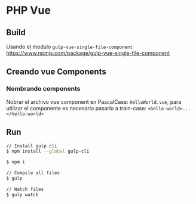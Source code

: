 # PHP Vue

## Build
Usando el modulo `gulp-vue-single-file-component` https://www.npmjs.com/package/gulp-vue-single-file-component



## Creando vue Components

### Nombrando components
Nobrar el archivo vue component en PascalCase: `HelloWorld.vue`, 
para utilizar el componente es necesario pasarlo a train-case: `<hello-world>...</hello-world>` 


## Run

```bash
// Install gulp cli
$ npm install --global gulp-cli

$ npm i

// Compile all files
$ gulp

// Watch files
$ gulp watch
```